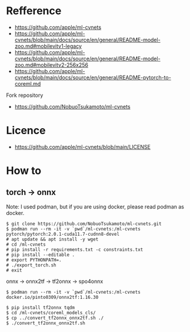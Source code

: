 # Refference
- https://github.com/apple/ml-cvnets
- https://github.com/apple/ml-cvnets/blob/main/docs/source/en/general/README-model-zoo.md#mobilevitv1-legacy
- https://github.com/apple/ml-cvnets/blob/main/docs/source/en/general/README-model-zoo.md#mobilevitv2-256x256
- https://github.com/apple/ml-cvnets/blob/main/docs/source/en/general/README-pytorch-to-coreml.md

Fork repository
- https://github.com/NobuoTsukamoto/ml-cvnets

# Licence
- https://github.com/apple/ml-cvnets/blob/main/LICENSE

# How to

## torch -> onnx

Note: I used podman, but if you are using docker, please read podman as docker.
```
$ git clone https://github.com/NobuoTsukamoto/ml-cvnets.git
$ podman run --rm -it -v `pwd`/ml-cvnets:/ml-cvnets pytorch/pytorch:2.0.1-cuda11.7-cudnn8-devel
# apt update && apt install -y wget
# cd /ml-cvnets
# pip install -r requirements.txt -c constraints.txt
# pip install --editable .
# export PYTHONPATH=.
# ./export_torch.sh
# exit
```

onnx -> onnx2tf -> tf2onnx -> spo4onnx
```
$ podman run --rm -it -v `pwd`/ml-cvnets:/ml-cvnets docker.io/pinto0309/onnx2tf:1.16.30

$ pip install tf2onnx tqdm
$ cd /ml-cvnets/coreml_models_cls/
$ cp ../convert_tf2onnx_onnx2tf.sh ./
$ ./convert_tf2onnx_onnx2tf.sh
```
